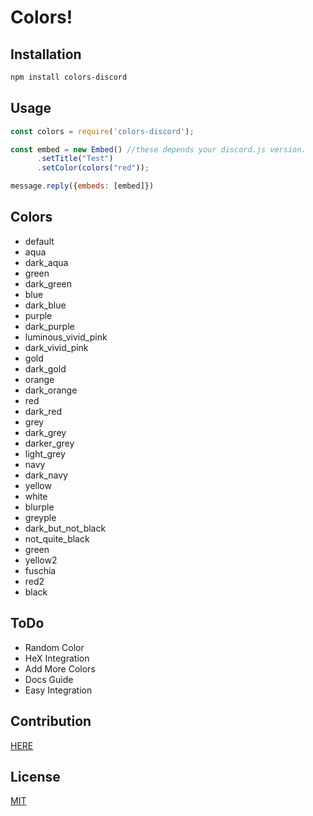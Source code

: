 # Colors!

## Installation

```bash
npm install colors-discord
```

## Usage

```javascript
const colors = require('colors-discord');

const embed = new Embed() //these depends your discord.js version.
      .setTitle("Test")
      .setColor(colors("red"));

message.reply({embeds: [embed]})
```

## Colors

- default
- aqua
- dark_aqua
- green
- dark_green
- blue
- dark_blue
- purple
- dark_purple
- luminous_vivid_pink
- dark_vivid_pink
- gold
- dark_gold
- orange
- dark_orange
- red
- dark_red
- grey
- dark_grey
- darker_grey
- light_grey
- navy
- dark_navy
- yellow
- white
- blurple
- greyple
- dark_but_not_black
- not_quite_black
- green
- yellow2
- fuschia
- red2
- black

## ToDo

- Random Color
- HeX Integration
- Add More Colors
- Docs Guide
- Easy Integration

## Contribution

[HERE](https://github.com/MayiVT/colors-discord/)
## License
[MIT](https://choosealicense.com/licenses/mit/)